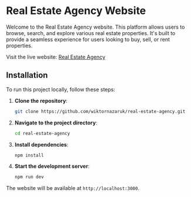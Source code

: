 # Real Estate Agency Website

Welcome to the Real Estate Agency website. This platform allows users to browse, search, and explore various real estate properties. It's built to provide a seamless experience for users looking to buy, sell, or rent properties.

Visit the live website: [Real Estate Agency](https://real-estate-agency.vercel.app/)

## Installation

To run this project locally, follow these steps:

1. **Clone the repository**:
    ```bash
    git clone https://github.com/wiktornazaruk/real-estate-agency.git
    ```
2. **Navigate to the project directory**:
    ```bash
    cd real-estate-agency
    ```
3. **Install dependencies**:
    ```bash
    npm install
    ```
4. **Start the development server**:
    ```bash
    npm run dev
    ```

The website will be available at `http://localhost:3000`.
